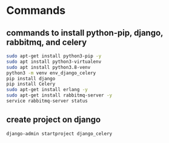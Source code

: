# Commands

## commands to install python-pip, django, rabbitmq, and celery

```bash
sudo apt-get install python3-pip -y
sudo apt install python3-virtualenv
sudo apt install python3.8-venv
python3 -m venv env_django_celery
pip install django
pip install Celery
sudo apt-get install erlang -y
sudo apt-get install rabbitmq-server -y
service rabbitmq-server status
```

## create project on django

```bash
django-admin startproject django_celery
```
